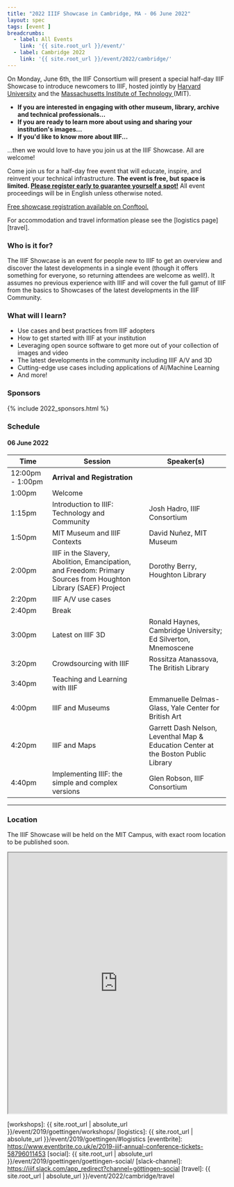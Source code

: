 ```yaml
---
title: "2022 IIIF Showcase in Cambridge, MA - 06 June 2022"
layout: spec
tags: [event ]
breadcrumbs:
  - label: All Events
    link: '{{ site.root_url }}/event/'
  - label: Cambridge 2022
    link: '{{ site.root_url }}/event/2022/cambridge/'
---
```



On Monday, June 6th, the IIIF Consortium will present a special half-day IIIF Showcase to introduce newcomers to IIIF, hosted jointly by [Harvard University](https://www.harvard.edu/) and the [Massachusetts Institute of Technology ](https://mit.edu/)(MIT).

* **If you are interested in engaging with other museum, library, archive and technical professionals...**
* **If you are ready to learn more about using and sharing your institution's images...**
* **If you'd like to know more about IIIF...**

...then we would love to have you join us at the IIIF Showcase. All are welcome!

Come join us for a half-day free event that will educate, inspire, and reinvent your technical infrastructure. **The event is free, but space is limited. [Please register early to guarantee yourself a spot!](https://www.conftool.org/iiif2022/index.php?page=index)** All event proceedings will be in English unless otherwise noted. 

[Free showcase registration available on Conftool.](https://www.conftool.org/iiif2022/index.php?page=index)

For accommodation and travel information please see the [logistics page][travel].


### Who is it for?

The IIIF Showcase is an event for people new to IIIF to get an overview and discover the latest developments in a single event (though it offers something for everyone, so returning attendees are welcome as well!). It assumes no previous experience with IIIF and will cover the full gamut of IIIF from the basics to Showcases of the latest developments in the IIIF Community. 

### What will I learn?

* Use cases and best practices from IIIF adopters
* How to get started with IIIF at your institution
* Leveraging open source software to get more out of your collection of images and video
* The latest developments in the community including IIIF A/V and 3D
* Cutting-edge use cases including applications of AI/Machine Learning
* And more!

### Sponsors

{% include 2022_sponsors.html %}

### Schedule

#### 06 June 2022

<table class="api-table">
    <thead>
        <tr>
            <th>Time</th>
            <th>Session</th>
            <th>Speaker(s)</th>
        </tr>
    </thead>
    <tbody>
        <tr>
            <td>12:00pm - 1:00pm</td>
            <td colspan="2"><b>Arrival and Registration</b></td>
        </tr>
        <tr>
            <td>1:00pm</td>
            <td>Welcome</td>
            <td></td>
        </tr>
        <tr>
            <td>1:15pm</td>
            <td>Introduction to IIIF: Technology and Community</td>
            <td>Josh Hadro, IIIF Consortium</td>
        </tr>
        <tr>
            <td>1:50pm</td>
            <td>MIT Museum and IIIF Contexts</td>
            <td>David Nuñez, MIT Museum</td>
        </tr>
                <tr>
            <td>2:00pm</td>
            <td>IIIF in the Slavery, Abolition, Emancipation, and Freedom: Primary Sources from Houghton Library (SAEF) Project</td>
            <td>Dorothy Berry, Houghton Library</td>
        </tr>
                <tr>
            <td>2:20pm</td>
            <td>IIIF A/V use cases</td>
            <td></td>
        </tr>
                <tr>
            <td>2:40pm</td>
            <td colspan="2">Break</td>
        </tr>
        <tr>
            <td>3:00pm</td>
            <td>Latest on IIIF 3D</td>
            <td>Ronald Haynes, Cambridge University; Ed Silverton, Mnemoscene</td>
        </tr>
        <tr>
            <td>3:20pm</td>
            <td>Crowdsourcing with IIIF</td>
            <td>Rossitza Atanassova, The British Library</td>
        </tr>
        <tr>
            <td>3:40pm</td>
            <td>Teaching and Learning with IIIF</td>
            <td></td>
        </tr>
        <tr>
            <td>4:00pm</td>
            <td>IIIF and Museums</td>
            <td>Emmanuelle Delmas-Glass, Yale Center for British Art</td>
        </tr>
        <tr>
            <td>4:20pm</td>
            <td>IIIF and Maps</td>
            <td>Garrett Dash Nelson, Leventhal Map & Education Center at the Boston Public Library</td>
        </tr>
        <tr>
            <td>4:40pm</td>
            <td>Implementing IIIF: the simple and complex versions</td>
            <td>Glen Robson, IIIF Consortium</td>
        </tr>
</tbody>
</table>

---




### Location

The IIIF Showcase will be held on the MIT Campus, with exact room location to be published soon. 

<iframe src="https://www.google.com/maps/d/u/0/embed?mid=12xQYwT3lW4hjdJaRWlBayMjb3e0_OQZo&ctrl=true" style="width: 100%; height: 600px"></iframe>



[workshops]:  {{ site.root_url | absolute_url }}/event/2019/goettingen/workshops/
[logistics]:  {{ site.root_url | absolute_url }}/event/2019/goettingen/#logistics
[eventbrite]: https://www.eventbrite.co.uk/e/2019-iiif-annual-conference-tickets-58796011453
[social]: {{ site.root_url | absolute_url }}/event/2019/goettingen/goettingen-social/
[slack-channel]: https://iiif.slack.com/app_redirect?channel=göttingen-social
[travel]:  {{ site.root_url | absolute_url }}/event/2022/cambridge/travel